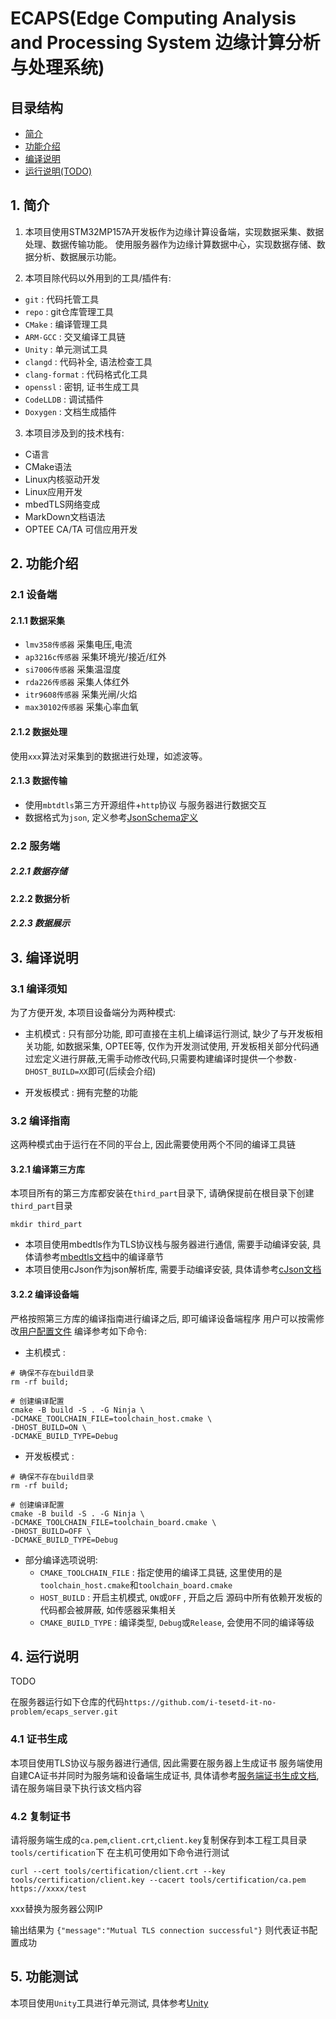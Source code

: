 # ECAPS(Edge Computing Analysis and Processing System 边缘计算分析与处理系统)

## 目录结构
- [简介](#1-简介)
- [功能介绍](#2-功能介绍)
- [编译说明](#3-编译说明)
- [运行说明(TODO)](#4-运行说明)

## 1. 简介
1. 本项目使用STM32MP157A开发板作为边缘计算设备端，实现数据采集、数据处理、数据传输功能。
使用服务器作为边缘计算数据中心，实现数据存储、数据分析、数据展示功能。

2. 本项目除代码以外用到的工具/插件有:
 - `git`            : 代码托管工具
 - `repo`           : git仓库管理工具 
 - `CMake`          : 编译管理工具
 - `ARM-GCC`        : 交叉编译工具链
 - `Unity`          : 单元测试工具
 - `clangd`         : 代码补全, 语法检查工具
 - `clang-format`   : 代码格式化工具
 - `openssl`        : 密钥, 证书生成工具
 - `CodeLLDB`       : 调试插件
 - `Doxygen`        : 文档生成插件

3. 本项目涉及到的技术栈有:
 - C语言
 - CMake语法
 - Linux内核驱动开发
 - Linux应用开发
 - mbedTLS网络变成
 - MarkDown文档语法
 - OPTEE CA/TA 可信应用开发

## 2. 功能介绍
### 2.1 设备端
#### 2.1.1 数据采集
- `lmv358传感器` 采集电压,电流
- `ap3216c传感器` 采集环境光/接近/红外
- `si7006传感器` 采集温湿度
- `rda226传感器` 采集人体红外
- `itr9608传感器` 采集光闸/火焰
- `max30102传感器` 采集心率血氧

#### 2.1.2 数据处理
使用`xxx`算法对采集到的数据进行处理，如滤波等。

#### 2.1.3 数据传输
- 使用`mbtdtls`第三方开源组件+`http`协议 与服务器进行数据交互
- 数据格式为`json`, 定义参考[JsonSchema定义](Docs/docs_third_part/cJson/JsonSchema.json)

### 2.2 服务端
##### 2.2.1 数据存储


#### 2.2.2 数据分析

##### 2.2.3 数据展示

## 3. 编译说明

### 3.1 编译须知
为了方便开发, 本项目设备端分为两种模式:
- 主机模式 : 只有部分功能, 即可直接在主机上编译运行测试, 缺少了与开发板相关功能, 如数据采集, OPTEE等, 仅作为开发测试使用, 开发板相关部分代码通过宏定义进行屏蔽,无需手动修改代码,只需要构建编译时提供一个参数`-DHOST_BUILD=XX`即可(后续会介绍)

- 开发板模式 : 拥有完整的功能

### 3.2 编译指南
这两种模式由于运行在不同的平台上, 因此需要使用两个不同的编译工具链

#### 3.2.1 编译第三方库
本项目所有的第三方库都安装在`third_part`目录下, 请确保提前在根目录下创建`third_part`目录
```shell
mkdir third_part
```

- 本项目使用mbedtls作为TLS协议栈与服务器进行通信, 需要手动编译安装, 具体请参考[mbedtls文档](Docs/docs_third_part/mbedtls/README.md)中的编译章节
- 本项目使用cJson作为json解析库, 需要手动编译安装, 具体请参考[cJson文档](Docs/docs_third_part/cJson/README.md)

#### 3.2.2 编译设备端
严格按照第三方库的编译指南进行编译之后, 即可编译设备端程序
用户可以按需修改[用户配置文件](include/user_config.h)
编译参考如下命令:
- 主机模式 : 
```shell
# 确保不存在build目录
rm -rf build;

# 创建编译配置
cmake -B build -S . -G Ninja \
-DCMAKE_TOOLCHAIN_FILE=toolchain_host.cmake \
-DHOST_BUILD=ON \
-DCMAKE_BUILD_TYPE=Debug
```
- 开发板模式 : 
```shell
# 确保不存在build目录
rm -rf build;

# 创建编译配置
cmake -B build -S . -G Ninja \
-DCMAKE_TOOLCHAIN_FILE=toolchain_board.cmake \
-DHOST_BUILD=OFF \
-DCMAKE_BUILD_TYPE=Debug
```

- 部分编译选项说明:
    - `CMAKE_TOOLCHAIN_FILE` : 指定使用的编译工具链, 这里使用的是`toolchain_host.cmake`和`toolchain_board.cmake`
    - `HOST_BUILD` : 开启主机模式, `ON`或`OFF` , 开启之后 源码中所有依赖开发板的代码都会被屏蔽, 如传感器采集相关
    - `CMAKE_BUILD_TYPE` : 编译类型, `Debug`或`Release`, 会使用不同的编译等级

## 4. 运行说明
TODO

在服务器运行如下仓库的代码`https://github.com/i-tesetd-it-no-problem/ecaps_server.git`

### 4.1 证书生成
本项目使用TLS协议与服务器进行通信, 因此需要在服务器上生成证书
服务端使用自建CA证书并同时为服务端和设备端生成证书, 具体请参考[服务端证书生成文档](Docs/docs_third_part/mbedtls/cert.md),请在服务端目录下执行该文档内容

### 4.2 复制证书
请将服务端生成的`ca.pem`,`client.crt`,`client.key`复制保存到本工程工具目录`tools/certification`下
在主机可使用如下命令进行测试
```shell
curl --cert tools/certification/client.crt --key tools/certification/client.key --cacert tools/certification/ca.pem https://xxxx/test
```
xxx替换为服务器公网IP

输出结果为 `{"message":"Mutual TLS connection successful"}` 则代表证书配置成功

## 5. 功能测试
本项目使用`Unity`工具进行单元测试, 具体参考[Unity](Docs/docs_third_part/unity/README.md)